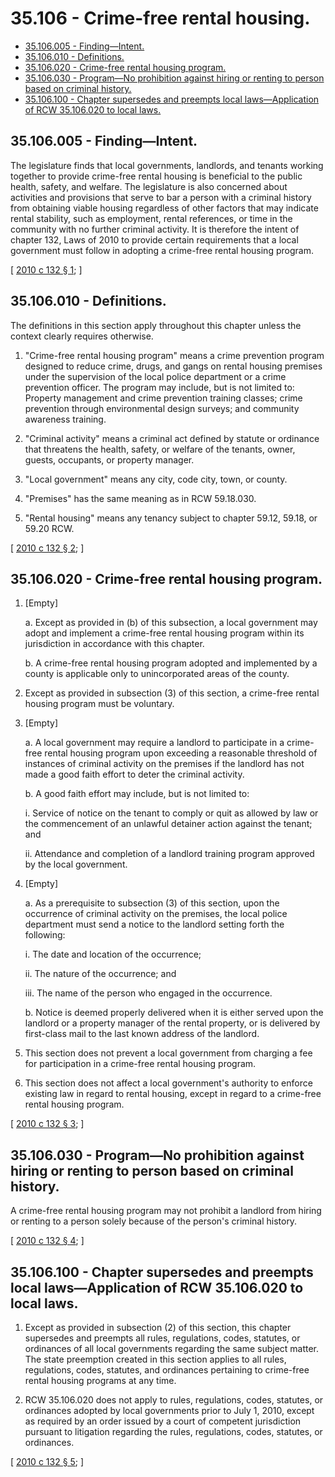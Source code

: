 # 35.106 - Crime-free rental housing.
* [35.106.005 - Finding—Intent.](#35106005---findingintent)
* [35.106.010 - Definitions.](#35106010---definitions)
* [35.106.020 - Crime-free rental housing program.](#35106020---crime-free-rental-housing-program)
* [35.106.030 - Program—No prohibition against hiring or renting to person based on criminal history.](#35106030---programno-prohibition-against-hiring-or-renting-to-person-based-on-criminal-history)
* [35.106.100 - Chapter supersedes and preempts local laws—Application of RCW  35.106.020 to local laws.](#35106100---chapter-supersedes-and-preempts-local-lawsapplication-of-rcw--35106020-to-local-laws)
## 35.106.005 - Finding—Intent.
The legislature finds that local governments, landlords, and tenants working together to provide crime-free rental housing is beneficial to the public health, safety, and welfare. The legislature is also concerned about activities and provisions that serve to bar a person with a criminal history from obtaining viable housing regardless of other factors that may indicate rental stability, such as employment, rental references, or time in the community with no further criminal activity. It is therefore the intent of chapter 132, Laws of 2010 to provide certain requirements that a local government must follow in adopting a crime-free rental housing program.

\[ [2010 c 132 § 1](http://lawfilesext.leg.wa.gov/biennium/2009-10/Pdf/Bills/Session%20Laws/Senate/5742-S.SL.pdf?cite=2010%20c%20132%20§%201); \]

## 35.106.010 - Definitions.
The definitions in this section apply throughout this chapter unless the context clearly requires otherwise.

1. "Crime-free rental housing program" means a crime prevention program designed to reduce crime, drugs, and gangs on rental housing premises under the supervision of the local police department or a crime prevention officer. The program may include, but is not limited to: Property management and crime prevention training classes; crime prevention through environmental design surveys; and community awareness training.

2. "Criminal activity" means a criminal act defined by statute or ordinance that threatens the health, safety, or welfare of the tenants, owner, guests, occupants, or property manager.

3. "Local government" means any city, code city, town, or county.

4. "Premises" has the same meaning as in RCW 59.18.030.

5. "Rental housing" means any tenancy subject to chapter 59.12, 59.18, or 59.20 RCW.

\[ [2010 c 132 § 2](http://lawfilesext.leg.wa.gov/biennium/2009-10/Pdf/Bills/Session%20Laws/Senate/5742-S.SL.pdf?cite=2010%20c%20132%20§%202); \]

## 35.106.020 - Crime-free rental housing program.
1. [Empty]

   a. Except as provided in (b) of this subsection, a local government may adopt and implement a crime-free rental housing program within its jurisdiction in accordance with this chapter.

   b. A crime-free rental housing program adopted and implemented by a county is applicable only to unincorporated areas of the county.

2. Except as provided in subsection (3) of this section, a crime-free rental housing program must be voluntary.

3. [Empty]

   a. A local government may require a landlord to participate in a crime-free rental housing program upon exceeding a reasonable threshold of instances of criminal activity on the premises if the landlord has not made a good faith effort to deter the criminal activity.

   b. A good faith effort may include, but is not limited to:

      i. Service of notice on the tenant to comply or quit as allowed by law or the commencement of an unlawful detainer action against the tenant; and

      ii. Attendance and completion of a landlord training program approved by the local government.

4. [Empty]

   a. As a prerequisite to subsection (3) of this section, upon the occurrence of criminal activity on the premises, the local police department must send a notice to the landlord setting forth the following:

      i. The date and location of the occurrence;

      ii. The nature of the occurrence; and

      iii. The name of the person who engaged in the occurrence.

   b. Notice is deemed properly delivered when it is either served upon the landlord or a property manager of the rental property, or is delivered by first-class mail to the last known address of the landlord.

5. This section does not prevent a local government from charging a fee for participation in a crime-free rental housing program.

6. This section does not affect a local government's authority to enforce existing law in regard to rental housing, except in regard to a crime-free rental housing program.

\[ [2010 c 132 § 3](http://lawfilesext.leg.wa.gov/biennium/2009-10/Pdf/Bills/Session%20Laws/Senate/5742-S.SL.pdf?cite=2010%20c%20132%20§%203); \]

## 35.106.030 - Program—No prohibition against hiring or renting to person based on criminal history.
A crime-free rental housing program may not prohibit a landlord from hiring or renting to a person solely because of the person's criminal history.

\[ [2010 c 132 § 4](http://lawfilesext.leg.wa.gov/biennium/2009-10/Pdf/Bills/Session%20Laws/Senate/5742-S.SL.pdf?cite=2010%20c%20132%20§%204); \]

## 35.106.100 - Chapter supersedes and preempts local laws—Application of RCW  35.106.020 to local laws.
1. Except as provided in subsection (2) of this section, this chapter supersedes and preempts all rules, regulations, codes, statutes, or ordinances of all local governments regarding the same subject matter. The state preemption created in this section applies to all rules, regulations, codes, statutes, and ordinances pertaining to crime-free rental housing programs at any time.

2. RCW 35.106.020 does not apply to rules, regulations, codes, statutes, or ordinances adopted by local governments prior to July 1, 2010, except as required by an order issued by a court of competent jurisdiction pursuant to litigation regarding the rules, regulations, codes, statutes, or ordinances.

\[ [2010 c 132 § 5](http://lawfilesext.leg.wa.gov/biennium/2009-10/Pdf/Bills/Session%20Laws/Senate/5742-S.SL.pdf?cite=2010%20c%20132%20§%205); \]

